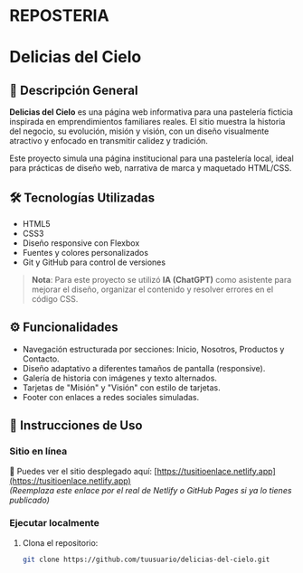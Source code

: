 # REPOSTERIA
# Delicias del Cielo

## 📌 Descripción General

**Delicias del Cielo** es una página web informativa para una pastelería ficticia inspirada en emprendimientos familiares reales. El sitio muestra la historia del negocio, su evolución, misión y visión, con un diseño visualmente atractivo y enfocado en transmitir calidez y tradición.

Este proyecto simula una página institucional para una pastelería local, ideal para prácticas de diseño web, narrativa de marca y maquetado HTML/CSS.

## 🛠 Tecnologías Utilizadas

- HTML5
- CSS3
- Diseño responsive con Flexbox
- Fuentes y colores personalizados
- Git y GitHub para control de versiones

> **Nota**: Para este proyecto se utilizó **IA (ChatGPT)** como asistente para mejorar el diseño, organizar el contenido y resolver errores en el código CSS.

## ⚙️ Funcionalidades

- Navegación estructurada por secciones: Inicio, Nosotros, Productos y Contacto.
- Diseño adaptativo a diferentes tamaños de pantalla (responsive).
- Galería de historia con imágenes y texto alternados.
- Tarjetas de "Misión" y "Visión" con estilo de tarjetas.
- Footer con enlaces a redes sociales simuladas.

## 🚀 Instrucciones de Uso

### Sitio en línea

🔗 Puedes ver el sitio desplegado aquí: [https://tusitioenlace.netlify.app](https://tusitioenlace.netlify.app)  
*(Reemplaza este enlace por el real de Netlify o GitHub Pages si ya lo tienes publicado)*

### Ejecutar localmente

1. Clona el repositorio:
   ```bash
   git clone https://github.com/tuusuario/delicias-del-cielo.git
